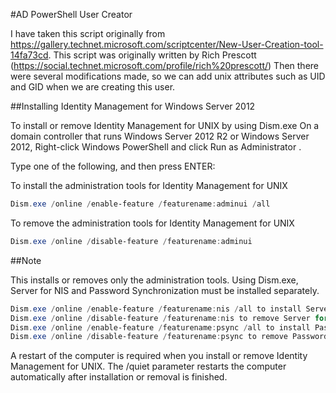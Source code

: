 #AD PowerShell User Creator

I have taken this script originally from 
https://gallery.technet.microsoft.com/scriptcenter/New-User-Creation-tool-14fa73cd.
This script was originally written by Rich Prescott (https://social.technet.microsoft.com/profile/rich%20prescott/) 
Then there were several modifications made, so we can add unix attributes such as UID and GID when we are creating this user.

##Installing Identity Management for Windows Server 2012

To install or remove Identity Management for UNIX by using Dism.exe
On a domain controller that runs Windows Server 2012 R2 or Windows Server 2012, Right-click Windows PowerShell and click Run as Administrator .

Type one of the following, and then press ENTER:

To install the administration tools for Identity Management for UNIX

```powershell
Dism.exe /online /enable-feature /featurename:adminui /all
```

To remove the administration tools for Identity Management for UNIX

```powershell
Dism.exe /online /disable-feature /featurename:adminui
```

##Note

This installs or removes only the administration tools. Using Dism.exe, Server for NIS and Password Synchronization must be installed separately.

```powershell
Dism.exe /online /enable-feature /featurename:nis /all to install Server for NIS.
Dism.exe /online /disable-feature /featurename:nis to remove Server for NIS.
Dism.exe /online /enable-feature /featurename:psync /all to install Password Synchronization.
Dism.exe /online /disable-feature /featurename:psync to remove Password Synchronization.
```

A restart of the computer is required when you install or remove Identity Management for UNIX. The /quiet parameter restarts the computer automatically after installation or removal is finished.













